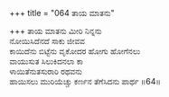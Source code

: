 +++
title = "064 ತಾಯ ಮಾತನು"

+++
ತಾಯ ಮಾತನು ಮೀರಿ ನಿನ್ನನು  
ನೋಯಿಸಿದೆನದೆ ಸಾಕು ಜೀವವ  
ಕಾಯಿದೆನು ಬಿಟ್ಟೆನು ವೃಕೋದರ ಹೋಗು ಹೋಗೆನಲು  
ವಾಯುಸುತ ಸಿಲುಕಿದನಲಾ ಕಾ  
ಳಾಯಿತೆನುತಸುರಾರಿ ರಥವನು  
ಹಾಯಿಸಲು ಮುರಿಯೆಚ್ಚು ಕರ್ಣನ ತೆಗೆಸಿದನು ಪಾರ್ಥ   ॥64॥